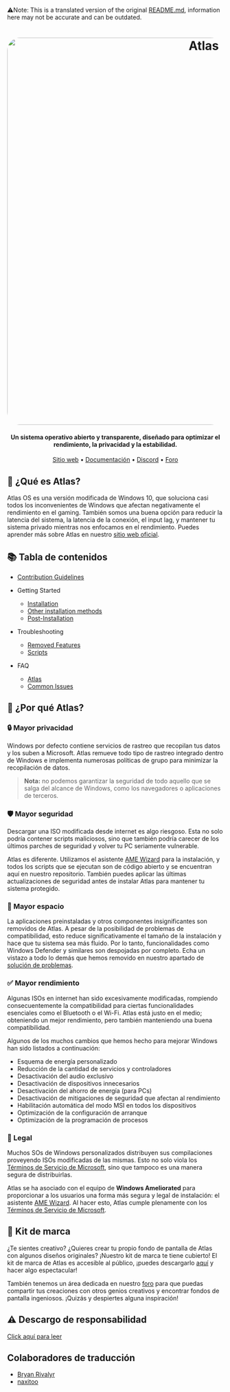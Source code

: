⚠️Note: This is a translated version of the original [README.md](https://github.com/Atlas-OS/Atlas/blob/main/README.md), information here may not be accurate and can be outdated.
<h1 align="center">
  <a href="http://atlasos.net"><img src="https://gcore.jsdelivr.net/gh/Atlas-OS/Atlas@main/img/banner.png" alt="Atlas" width="900" style="border-radius: 30px"></a>
</h1>

<h4 align="center">Un sistema operativo abierto y transparente, diseñado para optimizar el rendimiento, la privacidad y la estabilidad.</h4>

<p align="center">
  <a href="https://atlasos.net">Sitio web</a>
  •
  <a href="https://docs.atlasos.net">Documentación</a>
  •
  <a href="https://discord.atlasos.net" target="_blank">Discord</a>
  •
  <a href="https://forum.atlasos.net">Foro</a>
</p>

## 🤔 **¿Qué es Atlas?**

Atlas OS es una versión modificada de Windows 10, que soluciona casi todos los inconvenientes de Windows que afectan negativamente el rendimiento en el gaming.
También somos una buena opción para reducir la latencia del sistema, la latencia de la conexión, el input lag, y mantener tu sistema privado mientras nos enfocamos en el rendimiento.
Puedes aprender más sobre Atlas en nuestro [sitio web oficial](https://atlasos.net).

## 📚 **Tabla de contenidos**

- [Contribution Guidelines](https://docs.atlasos.net/contributions)

- Getting Started
  - [Installation](https://docs.atlasos.net/getting-started/installation)
  - [Other installation methods](https://docs.atlasos.net/getting-started/other-installation-methods/no-usb)
  - [Post-Installation](https://docs.atlasos.net/getting-started/post-installation/drivers)

- Troubleshooting
  - [Removed Features](https://docs.atlasos.net/troubleshooting/removed-features)
  - [Scripts](https://docs.atlasos.net/troubleshooting/scripts)

- FAQ
  - [Atlas](https://atlasos.net/faq)
  - [Common Issues](https://docs.atlasos.net/troubleshooting/common-issues/hyper-v/)

## 👀 **¿Por qué Atlas?**

### 🔒 Mayor privacidad
Windows por defecto contiene servicios de rastreo que recopilan tus datos y los suben a Microsoft.
Atlas remueve todo tipo de rastreo integrado dentro de Windows e implementa numerosas políticas de grupo para minimizar la recopilación de datos. 

> **Nota:** no podemos garantizar la seguridad de todo aquello que se salga del alcance de Windows, como los navegadores o aplicaciones de terceros.

### 🛡️ Mayor seguridad
Descargar una ISO modificada desde internet es algo riesgoso. Esta no solo podría contener scripts maliciosos, sino que también podría carecer de los últimos parches de seguridad y volver tu PC seriamente vulnerable. 

Atlas es diferente. Utilizamos el asistente [AME Wizard](https://ameliorated.io) para la instalación, y todos los scripts que se ejecutan son de código abierto y se encuentran aquí en nuestro repositorio. También puedes aplicar las últimas actualizaciones de seguridad antes de instalar Atlas para mantener tu sistema protegido.

### 🚀 Mayor espacio
La aplicaciones preinstaladas y otros componentes insignificantes son removidos de Atlas. A pesar de la posibilidad de problemas de compatibilidad, esto reduce significativamente el tamaño de la instalación y hace que tu sistema sea más fluido. Por lo tanto, funcionalidades como Windows Defender y similares son despojadas por completo.
Echa un vistazo a todo lo demás que hemos removido en nuestro apartado de [solución de problemas](https://docs.atlasos.net/troubleshooting/removed-features).

### ✅ Mayor rendimiento
Algunas ISOs en internet han sido excesivamente modificadas, rompiendo consecuentemente la compatibilidad para ciertas funcionalidades esenciales como el Bluetooth o el Wi-Fi.
Atlas está justo en el medio; obteniendo un mejor rendimiento, pero también manteniendo una buena compatibilidad.

Algunos de los muchos cambios que hemos hecho para mejorar Windows han sido listados a continuación:
- Esquema de energía personalizado
- Reducción de la cantidad de servicios y controladores
- Desactivación del audio exclusivo
- Desactivación de dispositivos innecesarios
- Desactivación del ahorro de energía (para PCs)
- Desactivación de mitigaciones de seguridad que afectan al rendimiento
- Habilitación automática del modo MSI en todos los dispositivos
- Optimización de la configuración de arranque
- Optimización de la programación de procesos

### 📄 Legal
Muchos SOs de Windows personalizados distribuyen sus compilaciones proveyendo ISOs modificadas de las mismas. Esto no solo viola los [Términos de Servicio de Microsoft](https://www.microsoft.com/en-us/Useterms/Retail/Windows/10/UseTerms_Retail_Windows_10_English.htm), sino que tampoco es una manera segura de distribuirlas.

Atlas se ha asociado con el equipo de **Windows Ameliorated** para proporcionar a los usuarios una forma más segura y legal de instalación: el asistente [AME Wizard](https://ameliorated.io). Al hacer esto, Atlas cumple plenamente con los [Términos de Servicio de Microsoft](https://www.microsoft.com/en-us/Useterms/Retail/Windows/10/UseTerms_Retail_Windows_10_English.htm).

## 🎨 Kit de marca
¿Te sientes creativo? ¿Quieres crear tu propio fondo de pantalla de Atlas con algunos diseños originales? ¡Nuestro kit de marca te tiene cubierto!
El kit de marca de Atlas es accesible al público, ¡puedes descargarlo [aquí](https://cdn.jsdelivr.net/gh/Atlas-OS/Atlas@main/img/brand-kit.zip) y hacer algo espectacular!

También tenemos un área dedicada en nuestro [foro](https://forum.atlasos.net/t/art-showcase) para que puedas compartir tus creaciones con otros genios creativos y encontrar fondos de pantalla ingeniosos. ¡Quizás y despiertes alguna inspiración!

## ⚠️ Descargo de responsabilidad
[Click aquí para leer](https://github.com/Atlas-OS/Atlas#%EF%B8%8F-disclaimer)

## Colaboradores de traducción
- [Bryan Rivalyr](https://github.com/Rivalyr)
- [naxitoo](https://github.com/naxitoo)
